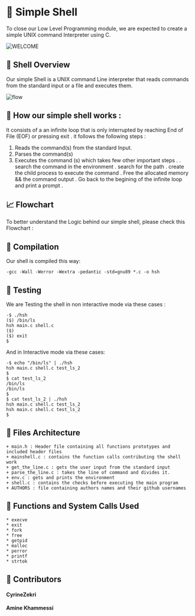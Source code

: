  # :shell: Simple Shell

To close our Low Level Programming module, we are expected to create a simple UNIX command Interpreter using C.


![WELCOME](https://media.tenor.com/GVk4jB2u_i8AAAAd/coding.gif)

## :eyes: Shell Overview 
Our simple Shell is a UNIX command Line interpreter that reads commands from the standard input or a file
and executes them.

![flow](https://user-images.githubusercontent.com/83099419/206648228-6d6918e5-9847-486a-906d-4ea44a124bd9.png)

## :rocket: How our simple shell works : 
It consists of a an infinite loop that is only interrupted by reaching End of File (EOF) or pressing exit .
it follows the following steps : 

1. Reads the command(s) from the standard Input.
2. Parses the command(s)
3. Executes the command (s) which takes few other important steps .
    . search the command in the environment 
    . search for the path 
    . create the child process to execute the command 
    . Free the allocated memory && the command output 
    . Go back to the begining of the infinite loop and print a prompt .

## :chart_with_upwards_trend: Flowchart
To better understand the Logic behind our simple shell, please check this Flowchart : 


## :mag_right: Compilation 

Our shell is compiled this way:

    -gcc -Wall -Werror -Wextra -pedantic -std=gnu89 *.c -o hsh

## :mag_right: Testing
We are Testing the shell in non interactive mode via these cases : 

    -$ ./hsh
    ($) /bin/ls
    hsh main.c shell.c
    ($)
    ($) exit
    $

And in Interactive mode via these cases:

    -$ echo "/bin/ls" | ./hsh
    hsh main.c shell.c test_ls_2
    $
    $ cat test_ls_2
    /bin/ls
    /bin/ls
    $
    $ cat test_ls_2 | ./hsh
    hsh main.c shell.c test_ls_2
    hsh main.c shell.c test_ls_2
    $

  ## :bookmark_tabs: Files Architecture 

    + main.h : Header file containing all functions prototypes and included header files 
    + mainshell.c : contains the function calls contributing the shell work 
    + get_the_line.c : gets the user input from the standard input
    + parse_the_line.c : takes the line of command and divides it.
    + env.c : gets and prints the environment
    + shell.c : contains the checks before executing the main program
    + AUTHORS : file containing authors names and their github usernames

  ## :gem: Functions and System Calls Used 

    * execve 
    * exit 
    * fork 
    * free 
    * getpid 
    * malloc 
    * perror 
    * printf 
    * strtok

  ## :gem: Contributors 

 #### CyrineZekri        
 #### Amine Khammessi